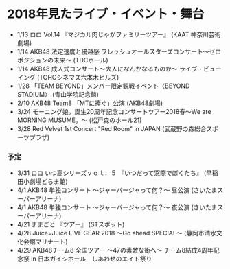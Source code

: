 # 2018年見たライブ・イベント・舞台
- 1/13 ロロ Vol.14 『マジカル肉じゃがファミリーツアー』 (KAAT 神奈川芸術劇場)
- 1/14 AKB48 法定速度と優越感 フレッシュオールスターズコンサート〜ゼロポジションの未来〜 (TDCホール)
- 1/14 AKB48 成人式コンサート～大人になんかなるものか～ ライブ・ビューイング (TOHOシネマズ六本木ヒルズ)
- 1/28 「TEAM BEYOND」メンバー限定観戦イベント〈BEYOND STADIUM〉 (青山学院記念館)
- 2/10 AKB48 Team8 「MTに捧ぐ」公演 (AKB48劇場)
- 3/24 モーニング娘。誕生20周年記念コンサートツアー2018春～We are MORNING MUSUME。～ (松戸森のホール21)
- 3/28 Red Velvet 1st Concert "Red Room" in JAPAN (武蔵野の森総合スポーツプラザ)

### 予定
- 3/31 ロロ いつ高シリーズｖｏｌ．５ 『いつだって窓際でぼくたち』 (早稲田小劇場どらま館)
- 4/1 AKB48 単独コンサート ～ジャーバージャって何？～ 昼公演 (さいたまスーパーアリーナ)
- 4/1 AKB48 単独コンサート ～ジャーバージャって何？～ 夜公演 (さいたまスーパーアリーナ)
- 4/21 ままごと 『ツアー』 (STスポット)
- 4/28 Juice=Juice LIVE GEAR 2018 ～Go ahead SPECIAL～ (静岡市清水文化会館マリナート)
- 4/29 AKB48チーム8 全国ツアー ～47の素敵な街へ～ チーム8結成4周年記念祭 in 日本ガイシホール　しあわせのエイト祭り
